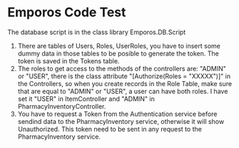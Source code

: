 # Emporos Code Test
The database script is in the class library Emporos.DB.Script

1. There are tables of Users, Roles, UserRoles, you have to insert some dummy data in those tables to be posible to generate the token. The token is saved in the Tokens table.
2. The roles to get access to the methods of the controllers are: "ADMIN" or "USER", there is the class attribute "[Authorize(Roles = "XXXXX")]" in the Controllers, so when you create records in the Role Table, make sure that are equal to "ADMIN" or "USER", a user can have both roles. I have set it "USER" in ItemController and "ADMIN" in PharmacyInventoryController.
3. You have to request a Token from the Authentication service before sendind data to the PharmacyInventory service, otherwise it will show Unauthorized. This token need to be sent in any request to the PharmacyInventory service.
